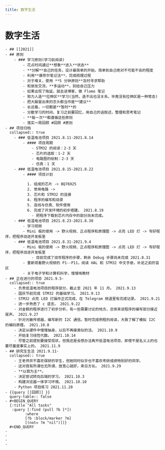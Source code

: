 ```yaml
---
title: 数字生活
---
```


# 数字生活
	- ## [[2021]]
	- ## 原则
		- ### 学习原则(学习前阅读)
			- 花点时间通过**想象**进入**状态**
			- **分解**自己的任务，设计最简单的开始，简单到自己绝对不可能不会的程度
			- 利用**康奈尔笔记法**，完成梳理过程
			- 对于难关，使用 **5 分钟原则**及时寻求帮助
			- 和朋友交流，**多运动**，别给自己压力
			- 如果出现了拖延，就去读博客，做 Flomo 笔记
			- 努力人造**拉伸区**学习(当然，造不出也没关系，毕竟没有拉伸区是一种常态)
			- 把大脑冒出来的念头都当作是**建议**
			- 长远看，一切都是**暂时**的
			- 分散学习的时间，复习之前要回忆，用自己的话叙述，整理和思考笔记
			- **每一次**都遵循这些原则
			- 落实一周回顾 #回顾 #原则
	- ## 项目归档
	  collapsed:: true
		- ### 低温电池项目 2021.8.11-2021.8.14
			- #### 项目周期
				- STM32 的阅读：2-3 天
				- 芯片的选取：1-2 天
				- 电路图的绘制：2-3 天
				- 仿真：1 天
		- ### 低温电池项目 2021.8.15-2021.8.22
			- #### 项目计划
			  
			  1. 组成的芯片 -> BQ76925
			  2. 常用电路 ->
			  3. 芯片和 STM32 的连接
			  4. 程序的编写和烧录
			  5. 连线与仿真、软件使用
			  6. 完成了开发环境的初步搭建。 2021.8.19
				- 把程序下载到芯片内存中的部分尚未完成。
		- ### 低温电池项目 2021.8.23-2021.8.30
			- 学习视频
			- Mini 板的使用 -> 野火视频、正点程序和原理图 -> 点亮 LED 灯 -> 写好程序，把程序烧进开发板里
		- ### 低温电池项目 2021.8.31-2021.9.4
			- Mini 板的使用 -> 野火视频、正点程序和原理图 -> 点亮 LED 灯 -> 写好程序，把程序烧进开发板里
				- 目前完成了烧写程序的步骤，剩余 Debug 步骤尚未完成 2021.8.31
			- 重新观看野火视频的 P1--P11，阅读 HAL 和 STM32 中文手册，补足之前的盲区
			- 关于电子学和计算机科学，慢慢啃教材
	- ## 正在进行的项目 2021.9.5-
	  collapsed:: true
		- 负责低温电池项目的程序部分，截止至 2021 年 11 月。 2021.9.13
		- 国庆节前完成 STM32 的基础学习。 2021.9.13
		- STM32 点亮 LED 灯操作正式完成，在 Telegram 频道里有完成记录。 2021.9.21
		- 进一步熟悉了 c 语言。 2021.9.22
		- 对金枫的程序进行了初步分析，有一些需要讨论的地方，总体来说程序的编写部分接近尾声。 2021.9.27
		- 针对光敏传感器，编写新的 I2C 通信。暂时完成例程的阅读，大致了解了模拟 I2C 的编码原理。 2021.10.8
		- 决定从硬件中慢慢抽身，以后不再接类似的活。 2021.10.9
		- 开始复习线性代数。 2021.10.14
		- 尽管之前提到要接受现状，但我还是会想办法离开低温电池项目，即使不是名义上的也要尽量是事实上的。 2021.11.9
	- ## 研究生生活 2021.9.11-
	  collapsed:: true
		- 王老师并不喜欢保研的学生，但她同时似乎也不喜欢考研成绩特别好的同学。
		- 这对我有所谓也无所谓，放宽心就好，来日方长。 2021.9.29
		- **以我为主**。
		- 决定尝试转向后端的学习。 2021.10.3
		- 构建浏览器一体学习环境。 2021.10.10
		- Python 项目练习 2021.11.20
	- {{query [[回顾]] }}
	  query-table:: false
	- #+BEGIN_QUERY
	  {:title "All tasks"
	   :query [:find (pull ?b [*])
	         :where
	         [?b :block/marker ?m]
	         [(not= ?m "nil")]]}
	  #+END_QUERY
	-
	-
	-
	-